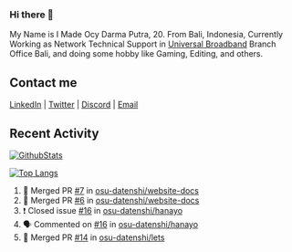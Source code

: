 ### Hi there 👋

My Name is I Made Ocy Darma Putra, 20. From Bali, Indonesia, Currently Working as Network Technical Support in [Universal Broadband](https://universal.net.id) Branch Office Bali, and doing some hobby like Gaming, Editing, and others.

## Contact me

[LinkedIn](https://linkedin.com/in/troke) | [Twitter](https://twitter.com/darma_ochi) | [Discord](https://link.troke.id/discord) | <a href="mailto:ochi@troke.id">Email</a> 

## Recent Activity

[![GithubStats](https://github-readme-stats.vercel.app/api?username=troke12&show_icons=true)](https://github.com/troke12)

[![Top Langs](https://github-readme-stats.vercel.app/api/top-langs/?username=troke12&layout=compact)](https://github.com/anuraghazra/github-readme-stats)

<!--START_SECTION:activity-->
1. 🎉 Merged PR [#7](https://github.com/osu-datenshi/website-docs/pull/7) in [osu-datenshi/website-docs](https://github.com/osu-datenshi/website-docs)
2. 🎉 Merged PR [#6](https://github.com/osu-datenshi/website-docs/pull/6) in [osu-datenshi/website-docs](https://github.com/osu-datenshi/website-docs)
3. ❗️ Closed issue [#16](https://github.com/osu-datenshi/hanayo/issues/16) in [osu-datenshi/hanayo](https://github.com/osu-datenshi/hanayo)
4. 🗣 Commented on [#16](https://github.com/osu-datenshi/hanayo/issues/16) in [osu-datenshi/hanayo](https://github.com/osu-datenshi/hanayo)
5. 🎉 Merged PR [#14](https://github.com/osu-datenshi/lets/pull/14) in [osu-datenshi/lets](https://github.com/osu-datenshi/lets)
<!--END_SECTION:activity-->

